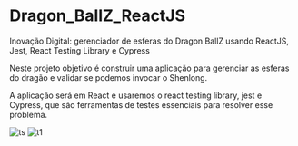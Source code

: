 # Dragon_BallZ_ReactJS

Inovação Digital: gerenciador de esferas do Dragon BallZ usando ReactJS, Jest, React Testing Library e Cypress

Neste projeto objetivo é construir uma aplicação para gerenciar as esferas do dragão e validar se podemos invocar o Shenlong. 

A aplicação será em React e usaremos o react testing library, jest e Cypress, que são ferramentas de testes essenciais para resolver esse problema. 



![ts](https://user-images.githubusercontent.com/66983974/118400496-4101e880-b638-11eb-83df-9aa437b1d804.jpg)
![t1](https://user-images.githubusercontent.com/66983974/118400519-570fa900-b638-11eb-930e-0d2f4fe26724.jpg)


